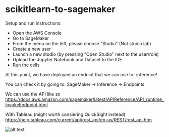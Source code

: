 # scikitlearn-to-sagemaker

Setup and run instructions:
- Open the AWS Console
- Go to SageMaker
- From the menu on the left, please choose "Studio" (Not studio lab)
- Create a new user
- Launch a new studio (by pressing "Open Studio" next to the user/role)
- Upload the Jupyter Notebook and Dataset to the IDE.
- Run the cells

At this point, we have deployed an endoint that we can use for inference!

You can check it by going to:
SageMaker -> Inference -> Endpoints


We can use the API like so
https://docs.aws.amazon.com/sagemaker/latest/APIReference/API_runtime_InvokeEndpoint.html

With Tableau (might worth consiering QuickSight instead)
https://help.tableau.com/current/api/rest_api/en-us/REST/rest_api.htm



![alt text]([[http://url/to/img.png](https://miro.medium.com/max/1400/0*94itySrJ7t7Ooh5R)])

